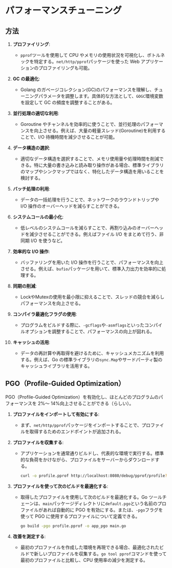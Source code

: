 # パフォーマンスチューニング

## 方法

1. **プロファイリング**:

   - `pprof`ツールを使用して CPU やメモリの使用状況を可視化し、ボトルネックを特定する。`net/http/pprof`パッケージを使った Web アプリケーションのプロファイリングも可能。

2. **GC の最適化**:

   - Golang のガベージコレクション(GC)のパフォーマンスを理解し、チューニングパラメータを調整します。具体的な方法として、`GOGC`環境変数を設定して GC の頻度を調整することがある。

3. **並行処理の適切な利用**:

   - Goroutine やチャンネルを効率的に使うことで、並行処理のパフォーマンスを向上させる。例えば、大量の軽量スレッド(Goroutine)を利用することで、I/O 待機時間を減少させることが可能。

4. **データ構造の選択**:

   - 適切なデータ構造を選択することで、メモリ使用量や処理時間を削減できる。特に大量の書き込みと読み取り操作がある場合、標準ライブラリのマップやシンクマップではなく、特化したデータ構造を用いることを検討する。

5. **バッチ処理の利用**:

   - データの一括処理を行うことで、ネットワークのラウンドトリップや I/O 操作のオーバーヘッドを減らすことができる。

6. **システムコールの最小化**:

   - 低レベルのシステムコールを減らすことで、再割り込みのオーバーヘッドを減少させることができる。例えばファイル I/O をまとめて行う、非同期 I/O を使うなど。

7. **効率的な I/O 操作**:

   - バッファリングを用いた I/O 操作を行うことで、パフォーマンスを向上させる。例えば、`bufio`パッケージを用いて、標準入力出力を効率的に処理する。

8. **同期の削減**:

   - LockやMutexの使用を最小限に抑えることで、スレッドの競合を減らしパフォーマンスを向上させる。

9. **コンパイラ最適化フラグの使用**:

   - プログラムをビルドする際に、`-gcflags`や`-asmflags`といったコンパイルオプションを調整することで、パフォーマンスの向上が図れる。

10. **キャッシュの活用**:
    - データの再計算や再取得を避けるために、キャッシュメカニズムを利用する。例えば、Go の標準ライブラリの`sync.Map`やサードパーティ製のキャッシュライブラリを活用する。

## PGO（Profile-Guided Optimization）

PGO（Profile-Guided Optimization）を有効化し、ほとんどのプログラムのパフォーマンスを 2%～ 14%向上させることができる（らしい）。

1. **プロファイルをインポートして有効にする**:

   - まず、`net/http/pprof`パッケージをインポートすることで、プロファイルを取得するためのエンドポイントが追加される。

2. **プロファイルを収集する**:

   - アプリケーションを通常通りビルドし、代表的な環境で実行する。標準的な負荷をかけながら、プロファイルをサーバーからダウンロードする。

     ```bash
     curl -o profile.pprof http://localhost:8080/debug/pprof/profile?seconds=60
     ```

3. **プロファイルを使って次のビルドを最適化する**:

   - 取得したプロファイルを使用して次のビルドを最適化する。Go ツールチェーンは、`main`パッケージディレクトリに`default.pgo`という名前のプロファイルがあれば自動的に PGO を有効にする。または、`-pgo`フラグを使って PGO に使用するプロファイルについて定義できる。

     ```bash
     go build -pgo profile.pprof -o app_pgo main.go
     ```

4. **改善を測定する**:
   - 最初のプロファイルを作成した環境を再現できる場合、最適化されたビルドで新しいプロファイルを収集する。`go tool pprof`コマンドを使って最初のプロファイルと比較し、CPU 使用率の減少を測定する。
